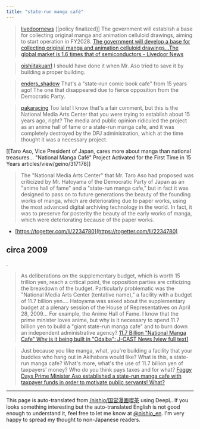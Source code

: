 ```yaml
---
title: "state-run manga café"
---
```


> [livedoornews](https://x.com/livedoornews/status/1801866804517839037) [[policy finalized]] The government will establish a base for collecting original manga and animation celluloid drawings, aiming to start operation in FY2028.
>  [The government will develop a base for collecting original manga and animation celluloid drawings...The global market is 1.6 times that of semiconductors - Livedoor News](https://news.livedoor.com/article/detail/26606355/)
>


> [oishiitakuan1](https://x.com/oishiitakuan1/status/1801952742807933276) I should have done it when Mr. Aso tried to save it by building a proper building.

> [enders_shadow](https://x.com/enders_shadow/status/1802259918436827312) That's a "state-run comic book cafe" from 15 years ago!
>  The one that disappeared due to fierce opposition from the Democratic Party.

> [pakaracing](https://x.com/pakaracing/status/1801918113560264904) Too late! I know that's a fair comment, but this is the National Media Arts Center that you were trying to establish about 15 years ago, right?
>  The media and public opinion ridiculed the project as an anime hall of fame or a state-run manga cafe, and it was completely destroyed by the DPJ administration, which at the time thought it was a necessary project.

[[Taro Aso, Vice President of Japan, cares more about manga than national treasures... "National Manga Café" Project Activated for the First Time in 15 Years articles/view/geino/317178]]

> The "National Media Arts Center" that Mr. Taro Aso had proposed was criticized by Mr. Hatoyama of the Democratic Party of Japan as an "anime hall of fame" and a "state-run manga cafe," but in fact it was designed to pass on to future generations the beauty of the founding works of manga, which are deteriorating due to paper works, using the most advanced digital archiving technology in the world. In fact, it was to preserve for posterity the beauty of the early works of manga, which were deteriorating because of the paper works.
- [https://togetter.com/li/2234780](https://togetter.com/li/2234780)



## circa 2009
.
> As deliberations on the supplementary budget, which is worth 15 trillion yen, reach a critical point, the opposition parties are criticizing the breakdown of the budget. Particularly problematic was the "National Media Arts Center (tentative name)," a facility with a budget of 11.7 billion yen.... Hatoyama was asked about the supplementary budget at a plenary session of the House of Representatives on April 28, 2009... For example, the Anime Hall of Fame. I know that the prime minister loves anime, but why is it necessary to spend 11.7 billion yen to build a "giant state-run manga cafe" and to burn down an independent administrative agency?
[11.7 Billion "National Manga Cafe" Why is it being built in "Odaiba": J-CAST News [view full text]](https://www.j-cast.com/2009/05/11040891.html?p=all)

> Just because you like manga, what, you're building a facility that your buddies who hang out in Akihabara would like?
>  What is this, a state-run manga cafe?
>  What's more, what's the use of 11.7 billion yen of taxpayers' money?
>  Who do you think pays taxes and for what?
[Foggy Days Prime Minister Aso established a state-run manga cafe with taxpayer funds in order to motivate public servants! What?](http://mistdailylife.blog81.fc2.com/blog-entry-69.html)

---
This page is auto-translated from [/nishio/国営漫画喫茶](https://scrapbox.io/nishio/国営漫画喫茶) using DeepL. If you looks something interesting but the auto-translated English is not good enough to understand it, feel free to let me know at [@nishio_en](https://twitter.com/nishio_en). I'm very happy to spread my thought to non-Japanese readers.